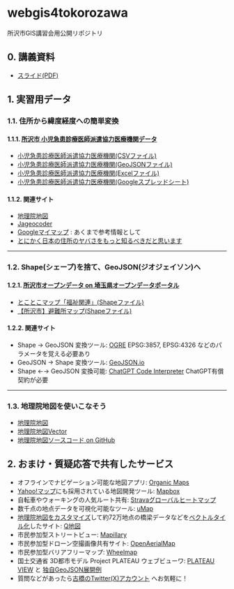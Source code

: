 # webgis4tokorozawa
所沢市GIS講習会用公開リポジトリ

## 0. 講義資料
 * [スライド(PDF)](https://speakerdeck.com/fullfull/20230815-suo-ze-shi-gisyan-xiu-hui-pei-bu-zi-liao)

## 1. 実習用データ

### 1.1. 住所から緯度経度への簡単変換
#### 1.1.1. [所沢市 小児急患診療医師派遣協力医療機関データ](https://www.city.tokorozawa.saitama.jp/iryo/kyukyugairainogoannai/syounikyuukansinryou.html)
 * [小児急患診療医師派遣協力医療機関(CSVファイル)](https://github.com/furuhashilab/webgis4tokorozawa/blob/main/data/%E5%B0%8F%E5%85%90%E6%80%A5%E6%82%A3%E8%A8%BA%E7%99%82%E5%8C%BB%E5%B8%AB%E6%B4%BE%E9%81%A3%E5%8D%94%E5%8A%9B%E5%8C%BB%E7%99%82%E6%A9%9F%E9%96%A2.csv)
 * [小児急患診療医師派遣協力医療機関(GeoJSONファイル)](https://github.com/furuhashilab/webgis4tokorozawa/blob/main/data/%E5%B0%8F%E5%85%90%E6%80%A5%E6%82%A3%E8%A8%BA%E7%99%82%E5%8C%BB%E5%B8%AB%E6%B4%BE%E9%81%A3%E5%8D%94%E5%8A%9B%E5%8C%BB%E7%99%82%E6%A9%9F%E9%96%A2.geojson)
 * [小児急患診療医師派遣協力医療機関(Excelファイル)](https://github.com/furuhashilab/webgis4tokorozawa/blob/main/data/%E5%B0%8F%E5%85%90%E6%80%A5%E6%82%A3%E8%A8%BA%E7%99%82%E5%8C%BB%E5%B8%AB%E6%B4%BE%E9%81%A3%E5%8D%94%E5%8A%9B%E5%8C%BB%E7%99%82%E6%A9%9F%E9%96%A2.geojson)
 * [小児急患診療医師派遣協力医療機関(Googleスプレッドシート)](https://docs.google.com/spreadsheets/d/1eVRpkVNpLuscOGn2nxXMwvPQVOPpe7jZJYcKKOTi-cY/edit?usp=sharing)

#### 1.1.2. 関連サイト
 * [地理院地図](https://maps.gsi.go.jp/)
 * [Jageocoder](https://jageocoder.info-proto.com/)
 * [Googleマイマップ](https://www.google.com/maps/d/u/0/) : あくまで参考情報として
 * [とにかく日本の住所のヤバさをもっと知るべきだと思います](https://note.com/inuro/n/n7ec7cf15cf9c)

---

### 1.2. Shape(シェープ)を捨て、GeoJSON(ジオジェイソン)へ
#### 1.2.1. [所沢市オープンデータ on 埼玉県オープンデータポータル](https://opendata.pref.saitama.lg.jp/data/organization/1828149d-1a58-4c42-90a9-18780d07ccb6?tags=%E4%BD%8F%E6%B0%91%E5%90%91%E3%81%91%E6%83%85%E5%A0%B1+%E6%9A%AE%E3%82%89%E3%81%97%E3%81%AE%E6%83%85%E5%A0%B1) 
 * [とことこマップ「福祉関連」(Shapeファイル)](https://opendata.pref.saitama.lg.jp/data/dataset/c12658b6-c75e-4c55-90d4-fb7a44776880/resource/34df5645-a227-48d2-8649-05c9c22c62d5/download/tokotokomapfukusikannren.zip)
 * [【所沢市】避難所マップ(Shapeファイル)](https://opendata.pref.saitama.lg.jp/data/dataset/eaec08b2-e2a2-4812-b7c1-b9f1ae3128e9/resource/9415b6f4-8017-4192-b5b1-8d0d92a87b29/download/hinanjyo20190320.zip)

#### 1.2.2. 関連サイト
 * Shape → GeoJSON 変換ツール: [OGRE](http://ogre.adc4gis.com/) EPSG:3857, EPSG:4326 などのパラメータを覚える必要あり
 * GeoJSON → Shape 変換ツール: [GeoJSON.io](https://geojson.io/) 
 * Shape ←→ GeoJSON 変換可能: [ChatGPT Code Interpreter](https://chat.openai.com/?model=gpt-4-code-interpreter) ChatGPT有償契約が必要

---

### 1.3. 地理院地図を使いこなそう
 * [地理院地図](https://maps.gsi.go.jp/)
 * [地理院地図Vector](https://maps.gsi.go.jp/vector/)
 * [地理院地図ソースコード on GitHub](https://github.com/gsi-cyberjapan/gsimaps)

## 2. おまけ・質疑応答で共有したサービス
 * オフラインでナビゲーション可能な地図アプリ: [Organic Maps](https://organicmaps.app/)
 * [Yahoo!マップ](https://map.yahoo.co.jp/?lat=35.79141&lon=139.42318&zoom=12&maptype=basic )にも採用されている地図開発ツール: [Mapbox](https://www.mapbox.jp/)
 * 自転車やウォーキングの人気ルート共有: [Stravaグローバルヒートマップ](https://www.strava.com/heatmap?hl=ja-JP#12.39/139.41082/35.77513/hot/all)
 * 数千点の地点データを可視化可能なツール: [uMap](https://umap.openstreetmap.fr/ja/)
 * [地理院地図をカスタマイズ](https://github.com/gsi-cyberjapan/gsimaps)して約72万地点の橋梁データなどを[ベクトルタイル化](https://github.com/gsi-cyberjapan/vector-tile-experiment)したサイト: [Q地図](https://maps.qchizu.xyz/#14/35.792893/139.461050/&base=std&ls=std%7Cmlit_road2019_bridge_01%7Cmlit_road2019_bridge_03&disp=111&lcd=mlit_road2019_bridge_03&vs=c1g1j0h0k0l0u0t0z0r0s0m0f1&d=m)
 * 市民参加型ストリートビュー: [Mapillary](https://www.mapillary.com/app/?location=Tokorozawa-Shi%2C+Japan&focus=photo&lat=35.782182390249&lng=139.44054844535&z=17&pKey=713759096881147&x=0.31533190723848137&y=0.6022423399830015&zoom=0)
 * 市民参加型ドローン空撮画像共有サイト: [OpenAerialMap](https://map.openaerialmap.org/#/139.43996787071228,35.78318032875332,16/square/133002112032122233/62a68fdc440da900061201b8?_k=nu2nvd)
 * 市民参加型バリアフリーマップ: [Wheelmap](https://wheelmap.org/) 
 * 国土交通省 3D都市モデル Project PLATEAU ウェブビューワ: [PLATEAU VIEW](https://www.mlit.go.jp/plateau/plateau-view-app/) と [独自GeoJSON展開例](https://plateauview.mlit.go.jp?share=01h7w63pj5rna3k649nagknvrg)
 * 質問などがあったら[古橋のTwitter(X)アカウント](https://twitter.com/mapconcierge) へお気軽に！
